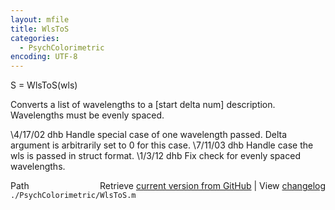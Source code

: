 ```yaml
---
layout: mfile
title: WlsToS
categories:
  - PsychColorimetric
encoding: UTF-8
---
```


S = WlsToS(wls)

Converts a list of wavelengths to a [start delta num]
description.  Wavelengths must be evenly spaced.

\4/17/02  dhb  Handle special case of one wavelength passed.
              Delta argument is arbitrarily set to 0 for this case.
\7/11/03  dhb  Handle case the wls is passed in struct format.
\1/3/12   dhb  Fix check for evenly spaced wavelengths.


<div class="code_header" style="text-align:right;">
  <span style="float:left;">Path&nbsp;&nbsp;</span> <span class="counter">Retrieve <a href=
  "https://raw.github.com/Psychtoolbox-3/Psychtoolbox-3/beta/./PsychColorimetric/WlsToS.m">current version from GitHub</a> | View <a href=
  "https://github.com/Psychtoolbox-3/Psychtoolbox-3/commits/beta/./PsychColorimetric/WlsToS.m">changelog</a></span>
</div>
<div class="code">
  <code>./PsychColorimetric/WlsToS.m</code>
</div>
